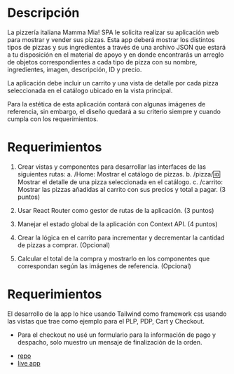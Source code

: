 # Descripción
La pizzería italiana Mamma Mia! SPA le solicita realizar su aplicación web para mostrar y vender sus pizzas. Esta app deberá mostrar los distintos tipos de pizzas y sus ingredientes a
través de una archivo JSON que estará a tu disposición en el material de apoyo y en donde encontrarás un arreglo de objetos correspondientes a cada tipo de pizza con su nombre,
ingredientes, imagen, descripción, ID y precio.

La aplicación debe incluir un carrito y una vista de detalle por cada pizza seleccionada en el catálogo ubicado en la vista principal.

Para la estética de esta aplicación contará con algunas imágenes de referencia, sin embargo, el diseño quedará a su criterio siempre y cuando cumpla con los requerimientos.


# Requerimientos
1. Crear vistas y componentes para desarrollar las interfaces de las siguientes rutas:
a. /Home: Mostrar el catálogo de pizzas.
b. /pizza/:id: Mostrar el detalle de una pizza seleccionada en el catálogo.
c. /carrito: Mostrar las pizzas añadidas al carrito con sus precios y total a pagar.
(3 puntos)

2. Usar React Router como gestor de rutas de la aplicación.
(3 puntos)

3. Manejar el estado global de la aplicación con Context API.
(4 puntos)

4. Crear la lógica en el carrito para incrementar y decrementar la cantidad de pizzas a
comprar.
(Opcional)

5. Calcular el total de la compra y mostrarlo en los componentes que correspondan
según las imágenes de referencia.
(Opcional)

# Requerimientos

El desarrollo de la app lo hice usando Tailwind como framework css usando las vistas que trae como ejemplo para el PLP, PDP, Cart y Checkout.

* Para el checkout no usé un formulario para la información de pago y despacho, solo muestro un mensaje de finalización de la orden.


- [repo](https://github.com/fisaavedrae/mamma-mia) 
- [live app](https://mamma-mia-delta.vercel.app/) 

